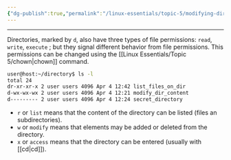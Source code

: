 ```yaml
---
{"dg-publish":true,"permalink":"/linux-essentials/topic-5/modifying-directory-permissions/","dgPassFrontmatter":true}
---
```


---
Directories, marked by `d`, also have three types of file permissions: `read`, `write`, `execute` ; but they signal different behavior from file permissions. This permissions can be changed using the [[Linux Essentials/Topic 5/chown\|chown]] command.

```bash
user@host:~/directory$ ls -l
total 24
dr-xr-xr-x 2 user users 4096 Apr 4 12:42 list_files_on_dir
d-wx-wx-wx 2 user users 4096 Apr 4 12:21 modify_dir_content
d--------- 2 user users 4096 Apr 4 12:24 secret_directory
```

- `r` or `list` means that the content of the directory can be listed (files an subdirectories).
- `w` or `modify` means that elements may be added or deleted from the directory.
- `x` or `access` means that the directory can be entered (usually with [[cd\|cd]]).
